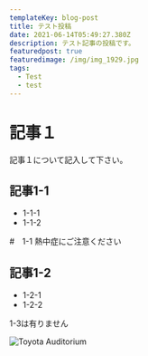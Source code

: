 ```yaml
---
templateKey: blog-post
title: テスト投稿
date: 2021-06-14T05:49:27.380Z
description: テスト記事の投稿です。
featuredpost: true
featuredimage: /img/img_1929.jpg
tags:
  - Test
  - test
---
```

# 記事１

記事１について記入して下さい。

## 記事1-1

* 1-1-1
* 1-1-2

\#　1-1
熱中症にご注意ください

## 記事1-2

* 1-2-1
* 1-2-2

1-3は有りません

![Toyota Auditorium](/img/img_1926.jpg "Toyota Auditorium")